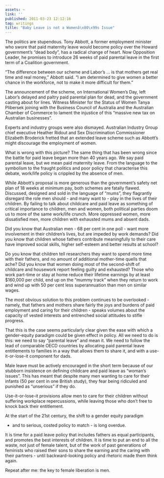 ```yaml
---
assets: ~
link: ''
published: 2011-03-23 12:12:16
tag: writings
title: "Baby Leave is not a Womenâ\x80\x99s Issue"
---
```

The politics are stupendous. Tony Abbott, a former employment minister
who swore that paid maternity leave would become policy over the Howard
government’s “dead body”, has a radical change of heart. Now Opposition
Leader, he promises to introduce 26 weeks of paid parental leave in the
first term of a Coalition government.

“The difference between our scheme and Labor’s … is that mothers get
real time and real money,” Abbott said. “I am determined to give women a
better chance in the workforce, not to make it more difficult for them.”

The announcement of the scheme, on International Women’s Day, left
Labor’s delayed and paltry paid parental plan for dead, and the
government casting about for lines. Witness Minister for the Status of
Women Tanya Plibersek joining with the Business Council of Australia and
the Australian Chamber of Commerce to lament the injustice of this
“massive new tax on Australian businesses”.

Experts and industry groups were also dismayed. Australian Industry
Group chief executive Heather Ridout and Sex Discrimination Commissioner
Elizabeth Broderick fretted that an extended leave scheme such as
Abbott’s might discourage the employment of women.

What is wrong with this picture? The same thing that has been wrong
since the battle for paid leave began more than 40 years ago. We say
paid parental leave, but we mean paid maternity leave. From the language
to the symbolism to the fraught politics and poor policy that
characterise this debate, work/life policy is crippled by the absence of
men.

While Abbott’s proposal is more generous than the government’s safety
net plan of 18 weeks at minimum pay, both schemes are fatally flawed.
Discussed, designed and sold in the language of “mums”, they flagrantly
disregard the role men should - and many want to - play in the lives of
their children. By failing to talk about childcare and paid leave as
something of critical importance to children, men and women, both
political parties doom us to more of the same work/life crunch. More
oppressed women, more dissatisfied men, more children with exhausted
mums and absent dads.

Did you know that Australian men - 68 per cent in one poll - want more
involvement in their children’s lives, but are impeded by work demands?
Did you know that children whose fathers contribute meaningfully to
their care have improved social skills, higher self-esteem and better
results at school?

Do you know that children tell researchers they want to spend more time
with their fathers, and no amount of additional mother-time quells that
ache? Did you know that women doing most of the second-shift of
childcare and housework report feeling guilty and exhausted? Those who
work part-time or stay at home reduce their lifetime earnings by at
least $160,000 per child, end up on the “mummy track” when they return
to work and wind up with 50 per cent less superannuation than men on
similar wages.

The most obvious solution to this problem continues to be overlooked -
namely, that fathers and mothers share fairly the joys and burdens of
paid employment and caring for their children - speaks volumes about the
capacity of vested interests and entrenched social attitudes to stifle
progress.

That this is the case seems particularly clear given the ease with which
a gender-equity paradigm could be given effect in policy. All we need to
do is this: we need to say “parental leave” and mean it. We need to
follow the lead of comparable OECD countries by allocating paid parental
leave entitlements to families in a way that allows them to share it,
and with a use-it-or-lose-it component for dads.

Male leave must be actively encouraged in the short term because of our
stubborn insistence on defining childcare and paid leave as “woman’s
issues”. This has meant that despite many men wanting to care for their
infants (50 per cent in one British study), they fear being ridiculed
and punished as “unserious” if they do.

Use-it-or-lose-it provisions allow men to care for their children
without suffering workplace repercussions, while leaving those who don’t
free to knock back their entitlement.

At the start of the 21st century, the shift to a gender equity paradigm
- and to serious, costed policy to match - is long overdue.

It is time for a paid leave policy that includes fathers as equal
participants, and promotes the best interests of children. It is time to
put an end to all the waste, not just of female talent, but of the work
of past generations of feminists who raised their sons to share the
earning and the caring with their partners - until backward-looking
policy and rhetoric made them think again.

Repeat after me: the key to female liberation is men.